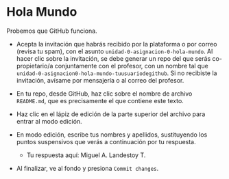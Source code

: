 # Hola Mundo

Probemos que GitHub funciona.

* Acepta la invitación que habrás recibido por la plataforma o por correo (revisa tu spam), con el asunto `unidad-0-asignacion-0-hola-mundo`. Al hacer clic sobre la invitación, se debe generar un repo del que serás co-propietario/a conjuntamente con el profesor, con un nombre tal que `unidad-0-asignacion0-hola-mundo-tuusuariodegithub`. Si no recibiste la invitación, avísame por mensajería o al correo del profesor.

* En tu repo, desde GitHub, haz clic sobre el nombre de archivo `README.md`, que es precisamente el que contiene este texto.

* Haz clic en el lápiz de edición de la parte superior del archivo para entrar al modo edición.

* En modo edición, escribe tus nombres y apellidos, sustituyendo los puntos suspensivos que verás a continuación por tu respuesta.

  * Tu respuesta aquí: Miguel A. Landestoy T.
  
* Al finalizar, ve al fondo y presiona `Commit changes`.

